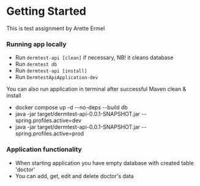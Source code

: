 # Getting Started
This is test assignment by Arette Ermel

### Running app locally
* Run `dermtest-api [clean]` if necessary, NB! it cleans database
* Run `dermtest db`
* Run `dermtest-api [install]`
* Run `DermtestApiApplication-dev`

You can also run application in terminal after successful Maven clean & install
* docker compose up -d --no-deps --build db
* java -jar target/dermtest-api-0.0.1-SNAPSHOT.jar --spring.profiles.active=dev
* java -jar target/dermtest-api-0.0.1-SNAPSHOT.jar --spring.profiles.active=prod

### Application functionality
* When starting application you have empty database with created table 'doctor'
* You can add, get, edit and delete doctor's data